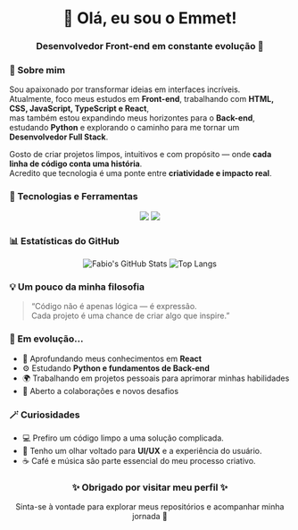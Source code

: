 <h1 align="center">👋 Olá, eu sou o Emmet!</h1>
<h3 align="center">Desenvolvedor Front-end em constante evolução 🚀</h3>

### 🌟 Sobre mim

Sou apaixonado por transformar ideias em interfaces incríveis.  
Atualmente, foco meus estudos em **Front-end**, trabalhando com **HTML, CSS, JavaScript, TypeScript e React**,  
mas também estou expandindo meus horizontes para o **Back-end**, estudando **Python** e explorando o caminho para me tornar um **Desenvolvedor Full Stack**.

Gosto de criar projetos limpos, intuitivos e com propósito — onde **cada linha de código conta uma história**.  
Acredito que tecnologia é uma ponte entre **criatividade e impacto real**.

### 🧩 Tecnologias e Ferramentas

<div align="center">

<img src="https://skillicons.dev/icons?i=html,css,js,ts,react" />

<img src="https://skillicons.dev/icons?i=python" />

</div>

### 📊 Estatísticas do GitHub

<div align="center">

![Fabio's GitHub Stats](https://github-readme-stats.vercel.app/api?username=Emmets777&show_icons=true&theme=tokyonight&hide_border=true&count_private=true)
![Top Langs](https://github-readme-stats.vercel.app/api/top-langs/?username=Emmets777&layout=compact&theme=tokyonight&hide_border=true)

</div>

### 💡 Um pouco da minha filosofia

> “Código não é apenas lógica — é expressão.  
> Cada projeto é uma chance de criar algo que inspire.”

### 🚀 Em evolução...

- 🧠 Aprofundando meus conhecimentos em **React**  
- ⚙️ Estudando **Python e fundamentos de Back-end**  
- 🌍 Trabalhando em projetos pessoais para aprimorar minhas habilidades  
- 💬 Aberto a colaborações e novos desafios
  
### 🪄 Curiosidades

- 💻 Prefiro um código limpo a uma solução complicada.  
- 🎨 Tenho um olhar voltado para **UI/UX** e a experiência do usuário.  
- ☕ Café e música são parte essencial do meu processo criativo.  

<h3 align="center">✨ Obrigado por visitar meu perfil ✨</h3>
<p align="center">Sinta-se à vontade para explorar meus repositórios e acompanhar minha jornada 🚀</p>
